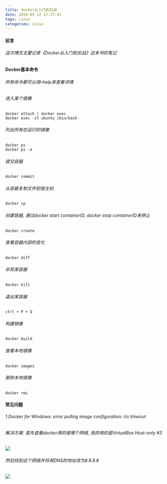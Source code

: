 ```yaml
---
title: docker从入门到实战
date: 2018-05-12 17:37:41
tags: Linux
categories: Linux
---
```



#### 前言
###### 这次博文主要记录《Docker从入门到实战》这本书的笔记
#### Docker基本命令
###### 所有命令都可以用–help来查看详情
###### 进入某个镜像
	docker attach | docker exec 
	docker exec -it ubuntu /bin/bash
###### 列出所有在运行的镜像
	docker ps 
	docker ps -a
###### 提交容器
	docker commit
###### 从容器复制文件到宿主机
	docker cp 
###### 创建容器, 通过docker start containerID, docker 	stop containerID来停止
	docker create
###### 查看容器内部的变化
	docker diff
###### 杀死某容器
	docker kill
###### 退出某容器
	ctrl + P + Q
###### 构建镜像
	docker build
###### 查看本地镜像
	docker images
###### 删除本地镜像
	docker rmi
#### 常见问题
###### 1.Docker for Windows: error pulling image configuration: i/o timeout
###### 解决方案: 首先查看docker用的是哪个网络, 我的用的是VirtualBox Host-only #3
<img src="http://p4j7qpj9e.bkt.clouddn.com/docker%E4%BB%8E%E5%85%A5%E9%97%A8%E5%88%B0%E5%AE%9E%E6%88%981.png">

###### 然后找到这个网络并将其DNS的地址改为8.8.8.8
<img src="http://p4j7qpj9e.bkt.clouddn.com/docker%E4%BB%8E%E5%85%A5%E9%97%A8%E5%88%B0%E5%AE%9E%E6%88%982.png">